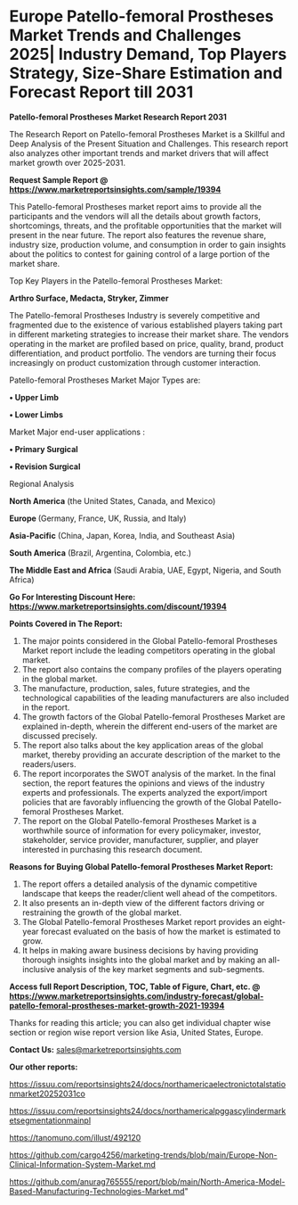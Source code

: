 # Europe Patello-femoral Prostheses Market Trends and Challenges 2025| Industry Demand, Top Players Strategy, Size-Share Estimation and Forecast Report till 2031

<strong>Patello-femoral Prostheses Market Research Report 2031</strong>

The Research Report on Patello-femoral Prostheses Market is a Skillful and Deep Analysis of the Present Situation and Challenges. This research report also analyzes other important trends and market drivers that will affect market growth over 2025-2031.

<strong>Request Sample Report @ <a href=https://www.marketreportsinsights.com/sample/19394>https://www.marketreportsinsights.com/sample/19394</a></strong>

This Patello-femoral Prostheses market report aims to provide all the participants and the vendors will all the details about growth factors, shortcomings, threats, and the profitable opportunities that the market will present in the near future. The report also features the revenue share, industry size, production volume, and consumption in order to gain insights about the politics to contest for gaining control of a large portion of the market share.

Top Key Players in the Patello-femoral Prostheses Market:

<strong>Arthro Surface, Medacta, Stryker, Zimmer</strong>

The Patello-femoral Prostheses Industry is severely competitive and fragmented due to the existence of various established players taking part in different marketing strategies to increase their market share. The vendors operating in the market are profiled based on price, quality, brand, product differentiation, and product portfolio. The vendors are turning their focus increasingly on product customization through customer interaction.

Patello-femoral Prostheses Market Major Types are:

<strong>• Upper Limb

• Lower Limbs</strong>

Market Major end-user applications :

<strong>• Primary Surgical

• Revision Surgical</strong>

Regional Analysis

</u><strong><b>North America</b></strong> (the United States, Canada, and Mexico)

<strong><b>Europe </b></strong>(Germany, France, UK, Russia, and Italy)

<strong><b>Asia-Pacific</b></strong> (China, Japan, Korea, India, and Southeast Asia)

<strong><b>South America</b></strong> (Brazil, Argentina, Colombia, etc.)

<strong><b>The Middle East and Africa</b></strong> (Saudi Arabia, UAE, Egypt, Nigeria, and South Africa)

<strong>Go For Interesting Discount Here: <a href=https://www.marketreportsinsights.com/discount/19394>https://www.marketreportsinsights.com/discount/19394</a></strong>

<strong>Points Covered in The Report:</strong>
<ol>
  <li>The major points considered in the Global Patello-femoral Prostheses Market report include the leading competitors operating in the global market.</li>
  <li>The report also contains the company profiles of the players operating in the global market.</li>
  <li>The manufacture, production, sales, future strategies, and the technological capabilities of the leading manufacturers are also included in the report.</li>
  <li>The growth factors of the Global Patello-femoral Prostheses Market are explained in-depth, wherein the different end-users of the market are discussed precisely.</li>
  <li>The report also talks about the key application areas of the global market, thereby providing an accurate description of the market to the readers/users.</li>
  <li>The report incorporates the SWOT analysis of the market. In the final section, the report features the opinions and views of the industry experts and professionals. The experts analyzed the export/import policies that are favorably influencing the growth of the Global Patello-femoral Prostheses Market.</li>
  <li>The report on the Global Patello-femoral Prostheses Market is a worthwhile source of information for every policymaker, investor, stakeholder, service provider, manufacturer, supplier, and player interested in purchasing this research document.</li>
</ol>
<strong>Reasons for Buying Global Patello-femoral Prostheses Market Report:</strong>

<ol>
  <li>The report offers a detailed analysis of the dynamic competitive landscape that keeps the reader/client well ahead of the competitors.</li>
  <li>It also presents an in-depth view of the different factors driving or restraining the growth of the global market.</li>
  <li>The Global Patello-femoral Prostheses Market report provides an eight-year forecast evaluated on the basis of how the market is estimated to grow.</li>
  <li>It helps in making aware business decisions by having providing thorough insights insights into the global market and by making an all-inclusive analysis of the key market segments and sub-segments.</li>
</ol>
<strong>Access full Report Description, TOC, Table of Figure, Chart, etc. @ <a href=https://www.marketreportsinsights.com/industry-forecast/global-patello-femoral-prostheses-market-growth-2021-19394>https://www.marketreportsinsights.com/industry-forecast/global-patello-femoral-prostheses-market-growth-2021-19394</a></strong>


Thanks for reading this article; you can also get individual chapter wise section or region wise report version like Asia, United States, Europe.

<strong>Contact Us:</strong>
sales@marketreportsinsights.com

<strong>Our other reports:</strong>

<a href=https://issuu.com/reportsinsights24/docs/northamericaelectronictotalstationmarket20252031co>https://issuu.com/reportsinsights24/docs/northamericaelectronictotalstationmarket20252031co</a>

<a href=https://issuu.com/reportsinsights24/docs/northamericalpggascylindermarketsegmentationmainpl>https://issuu.com/reportsinsights24/docs/northamericalpggascylindermarketsegmentationmainpl</a>

<a href=https://tanomuno.com/illust/492120>https://tanomuno.com/illust/492120</a>

<a href=https://github.com/cargo4256/marketing-trends/blob/main/Europe-Non-Clinical-Information-System-Market.md>https://github.com/cargo4256/marketing-trends/blob/main/Europe-Non-Clinical-Information-System-Market.md</a>

<a href=https://github.com/anurag765555/report/blob/main/North-America-Model-Based-Manufacturing-Technologies-Market.md>https://github.com/anurag765555/report/blob/main/North-America-Model-Based-Manufacturing-Technologies-Market.md</a>"
